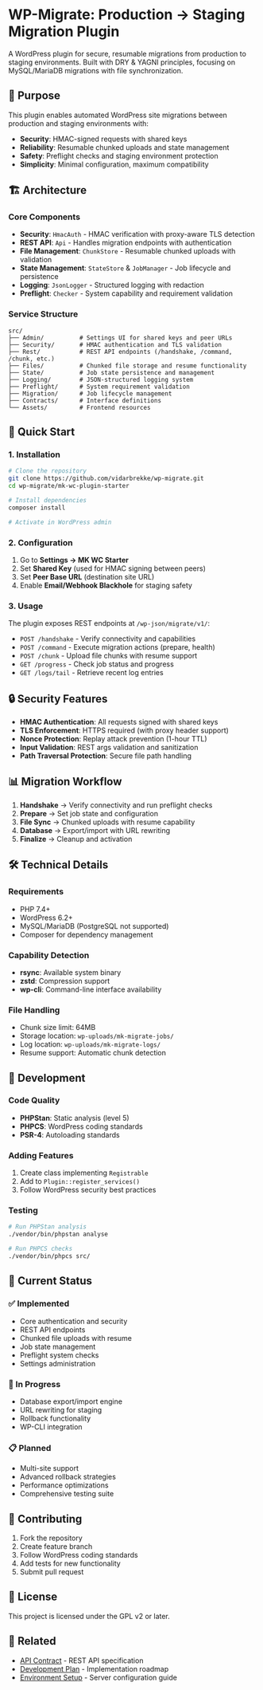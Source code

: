 # WP-Migrate: Production → Staging Migration Plugin

A WordPress plugin for secure, resumable migrations from production to staging environments. Built with DRY & YAGNI principles, focusing on MySQL/MariaDB migrations with file synchronization.

## 🎯 Purpose

This plugin enables automated WordPress site migrations between production and staging environments with:
- **Security**: HMAC-signed requests with shared keys
- **Reliability**: Resumable chunked uploads and state management
- **Safety**: Preflight checks and staging environment protection
- **Simplicity**: Minimal configuration, maximum compatibility

## 🏗️ Architecture

### Core Components

- **Security**: `HmacAuth` - HMAC verification with proxy-aware TLS detection
- **REST API**: `Api` - Handles migration endpoints with authentication
- **File Management**: `ChunkStore` - Resumable chunked uploads with validation
- **State Management**: `StateStore` & `JobManager` - Job lifecycle and persistence
- **Logging**: `JsonLogger` - Structured logging with redaction
- **Preflight**: `Checker` - System capability and requirement validation

### Service Structure

```
src/
├── Admin/          # Settings UI for shared keys and peer URLs
├── Security/       # HMAC authentication and TLS validation
├── Rest/           # REST API endpoints (/handshake, /command, /chunk, etc.)
├── Files/          # Chunked file storage and resume functionality
├── State/          # Job state persistence and management
├── Logging/        # JSON-structured logging system
├── Preflight/      # System requirement validation
├── Migration/      # Job lifecycle management
├── Contracts/      # Interface definitions
└── Assets/         # Frontend resources
```

## 🚀 Quick Start

### 1. Installation

```bash
# Clone the repository
git clone https://github.com/vidarbrekke/wp-migrate.git
cd wp-migrate/mk-wc-plugin-starter

# Install dependencies
composer install

# Activate in WordPress admin
```

### 2. Configuration

1. Go to **Settings → MK WC Starter**
2. Set **Shared Key** (used for HMAC signing between peers)
3. Set **Peer Base URL** (destination site URL)
4. Enable **Email/Webhook Blackhole** for staging safety

### 3. Usage

The plugin exposes REST endpoints at `/wp-json/migrate/v1/`:

- `POST /handshake` - Verify connectivity and capabilities
- `POST /command` - Execute migration actions (prepare, health)
- `POST /chunk` - Upload file chunks with resume support
- `GET /progress` - Check job status and progress
- `GET /logs/tail` - Retrieve recent log entries

## 🔒 Security Features

- **HMAC Authentication**: All requests signed with shared keys
- **TLS Enforcement**: HTTPS required (with proxy header support)
- **Nonce Protection**: Replay attack prevention (1-hour TTL)
- **Input Validation**: REST args validation and sanitization
- **Path Traversal Protection**: Secure file path handling

## 📊 Migration Workflow

1. **Handshake** → Verify connectivity and run preflight checks
2. **Prepare** → Set job state and configuration
3. **File Sync** → Chunked uploads with resume capability
4. **Database** → Export/import with URL rewriting
5. **Finalize** → Cleanup and activation

## 🛠️ Technical Details

### Requirements
- PHP 7.4+
- WordPress 6.2+
- MySQL/MariaDB (PostgreSQL not supported)
- Composer for dependency management

### Capability Detection
- **rsync**: Available system binary
- **zstd**: Compression support
- **wp-cli**: Command-line interface availability

### File Handling
- Chunk size limit: 64MB
- Storage location: `wp-uploads/mk-migrate-jobs/`
- Log location: `wp-uploads/mk-migrate-logs/`
- Resume support: Automatic chunk detection

## 🔧 Development

### Code Quality
- **PHPStan**: Static analysis (level 5)
- **PHPCS**: WordPress coding standards
- **PSR-4**: Autoloading standards

### Adding Features
1. Create class implementing `Registrable`
2. Add to `Plugin::register_services()`
3. Follow WordPress security best practices

### Testing
```bash
# Run PHPStan analysis
./vendor/bin/phpstan analyse

# Run PHPCS checks
./vendor/bin/phpcs src/
```

## 🚧 Current Status

### ✅ Implemented
- Core authentication and security
- REST API endpoints
- Chunked file uploads with resume
- Job state management
- Preflight system checks
- Settings administration

### 🚧 In Progress
- Database export/import engine
- URL rewriting for staging
- Rollback functionality
- WP-CLI integration

### 📋 Planned
- Multi-site support
- Advanced rollback strategies
- Performance optimizations
- Comprehensive testing suite

## 🤝 Contributing

1. Fork the repository
2. Create feature branch
3. Follow WordPress coding standards
4. Add tests for new functionality
5. Submit pull request

## 📄 License

This project is licensed under the GPL v2 or later.

## 🔗 Related

- [API Contract](api-contract-dry-yagni.md) - REST API specification
- [Development Plan](dev-plan-dry-yagni.md) - Implementation roadmap
- [Environment Setup](environment-setup.md) - Server configuration guide
